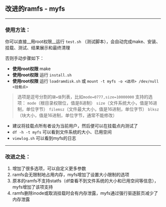 ## 改进的ramfs - __myfs__
----
### 使用方法：

你可以直接__用root权限__运行 `test.sh` （测试脚本），会自动完成make、安装、挂载、测试、结果展示和最终清理

否则手动步骤如下：

* __使用root权限__ make
* __使用root权限__ 运行 `install.sh`
* __使用root权限__ 运行 `loadramdisk.sh` 或 `mount -t myfs -o <选项> /dev/null <挂载点>`
> 选项是逗号分割的`键=值`列表，比如`mode=0777,size=10000000`
支持的选项：
`mode`（根目录权限位，值是8进制）
`size`（文件系统大小，值是16进制，单位字节）
`filemsz`（文件最大大小，值是16进制，单位字节）
`blksz`（块大小，值是16进制，单位字节，通常不能修改）

* 建议将挂载点所有者设为当前用户，然后便可以在挂载点内测试了
* `df -h -t myfs` 可以看到文件系统的大小、已用空间
* `viewlog.sh` 可以看到myfs的日志

----
### 改进之处：

1. 增加了很多选项，可以自定义更多参数
2. ramfs会无限制地占用内存，myfs增加了设置大小限制的选项
3. 原本的ramfs不支持statfs（df查看不到文件系统的大小和已用空间等信息），myfs增加了该项支持
4. ramfs删除inode或取消挂载时会有内存泄露，myfs通过强行驱逐脏页减少了内存泄露
